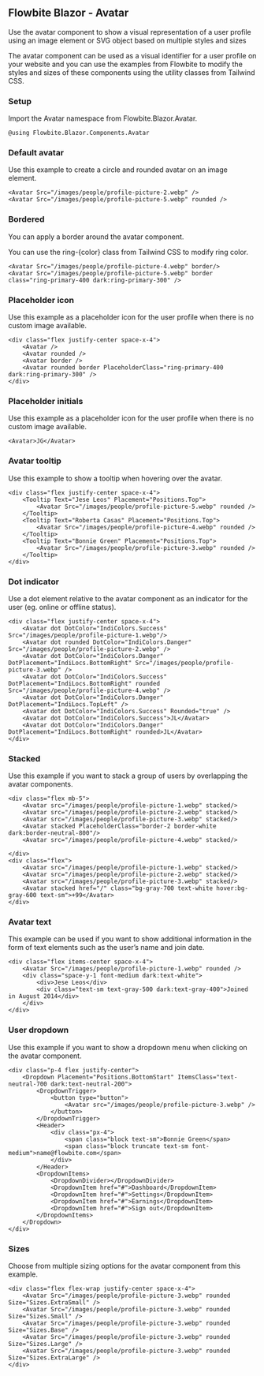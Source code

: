 ## Flowbite Blazor - Avatar
Use the avatar component to show a visual representation of a user profile using an image element or SVG object based on multiple styles and sizes

The avatar component can be used as a visual identifier for a user profile on your website and you can use the examples from Flowbite to modify the styles and sizes of these components using the utility classes from Tailwind CSS.


### Setup
Import the Avatar namespace from Flowbite.Blazor.Avatar.

```razor
@using Flowbite.Blazor.Components.Avatar
```

### Default avatar
Use this example to create a circle and rounded avatar on an image element.

```razor
<Avatar Src="/images/people/profile-picture-2.webp" />
<Avatar Src="/images/people/profile-picture-5.webp" rounded />
```
    
### Bordered
You can apply a border around the avatar component.

You can use the ring-{color} class from Tailwind CSS to modify ring color.

```razor
<Avatar Src="/images/people/profile-picture-4.webp" border/>
<Avatar Src="/images/people/profile-picture-5.webp" border class="ring-primary-400 dark:ring-primary-300" />
```
    
### Placeholder icon
Use this example as a placeholder icon for the user profile when there is no custom image available.

```razor
<div class="flex justify-center space-x-4">
    <Avatar />
    <Avatar rounded />
    <Avatar border />
    <Avatar rounded border PlaceholderClass="ring-primary-400 dark:ring-primary-300" />
</div>
```
    
### Placeholder initials
Use this example as a placeholder icon for the user profile when there is no custom image available.

```razor
<Avatar>JG</Avatar>
```
    
### Avatar tooltip
Use this example to show a tooltip when hovering over the avatar.

```razor
<div class="flex justify-center space-x-4">
    <Tooltip Text="Jese Leos" Placement="Positions.Top">
        <Avatar Src="/images/people/profile-picture-5.webp" rounded />
    </Tooltip>
    <Tooltip Text="Roberta Casas" Placement="Positions.Top">
        <Avatar Src="/images/people/profile-picture-4.webp" rounded />
    </Tooltip>
    <Tooltip Text="Bonnie Green" Placement="Positions.Top">
        <Avatar Src="/images/people/profile-picture-3.webp" rounded />
    </Tooltip>
</div>
```
    
### Dot indicator
Use a dot element relative to the avatar component as an indicator for the user (eg. online or offline status).

```razor
<div class="flex justify-center space-x-4">
    <Avatar dot DotColor="IndiColors.Success" Src="/images/people/profile-picture-1.webp"/>
    <Avatar dot rounded DotColor="IndiColors.Danger" Src="/images/people/profile-picture-2.webp" />
    <Avatar dot DotColor="IndiColors.Danger" DotPlacement="IndiLocs.BottomRight" Src="/images/people/profile-picture-3.webp" />
    <Avatar dot DotColor="IndiColors.Success" DotPlacement="IndiLocs.BottomRight" rounded Src="/images/people/profile-picture-4.webp" />
    <Avatar dot DotColor="IndiColors.Danger" DotPlacement="IndiLocs.TopLeft" />
    <Avatar dot DotColor="IndiColors.Success" Rounded="true" />
    <Avatar dot DotColor="IndiColors.Success">JL</Avatar>
    <Avatar dot DotColor="IndiColors.Danger" DotPlacement="IndiLocs.BottomRight" rounded>JL</Avatar>
</div>
```
    
### Stacked
Use this example if you want to stack a group of users by overlapping the avatar components.

```razor
<div class="flex mb-5">
    <Avatar src="/images/people/profile-picture-1.webp" stacked/>
    <Avatar src="/images/people/profile-picture-2.webp" stacked/>
    <Avatar src="/images/people/profile-picture-3.webp" stacked/>
    <Avatar stacked PlaceholderClass="border-2 border-white dark:border-neutral-800"/>
    <Avatar src="/images/people/profile-picture-4.webp" stacked/>
    
</div>
<div class="flex">
    <Avatar src="/images/people/profile-picture-1.webp" stacked/>
    <Avatar src="/images/people/profile-picture-2.webp" stacked/>
    <Avatar src="/images/people/profile-picture-3.webp" stacked/>
    <Avatar stacked href="/" class="bg-gray-700 text-white hover:bg-gray-600 text-sm">+99</Avatar>
</div>
```
    
### Avatar text
This example can be used if you want to show additional information in the form of text elements such as the user’s name and join date.

```
<div class="flex items-center space-x-4">
    <Avatar Src="/images/people/profile-picture-1.webp" rounded />
    <div class="space-y-1 font-medium dark:text-white">
        <div>Jese Leos</div>
        <div class="text-sm text-gray-500 dark:text-gray-400">Joined in August 2014</div>
    </div>
</div>
```

### User dropdown
Use this example if you want to show a dropdown menu when clicking on the avatar component.

```razor
<div class="p-4 flex justify-center">
    <Dropdown Placement="Positions.BottomStart" ItemsClass="text-neutral-700 dark:text-neutral-200">
        <DropdownTrigger>
            <button type="button">
                <Avatar src="/images/people/profile-picture-3.webp" />
            </button>
        </DropdownTrigger>
        <Header>
            <div class="px-4">
                <span class="block text-sm">Bonnie Green</span>
                <span class="block truncate text-sm font-medium">name@flowbite.com</span>
            </div>
        </Header>
        <DropdownItems>
            <DropdownDivider></DropdownDivider>
            <DropdownItem href="#">Dashboard</DropdownItem>
            <DropdownItem href="#">Settings</DropdownItem>
            <DropdownItem href="#">Earnings</DropdownItem>
            <DropdownItem href="#">Sign out</DropdownItem>
        </DropdownItems>
    </Dropdown>
</div>
```

    
### Sizes
Choose from multiple sizing options for the avatar component from this example.

```razor
<div class="flex flex-wrap justify-center space-x-4">
    <Avatar Src="/images/people/profile-picture-3.webp" rounded Size="Sizes.ExtraSmall" />
    <Avatar Src="/images/people/profile-picture-3.webp" rounded Size="Sizes.Small" />
    <Avatar Src="/images/people/profile-picture-3.webp" rounded Size="Sizes.Base" />
    <Avatar Src="/images/people/profile-picture-3.webp" rounded Size="Sizes.Large" />
    <Avatar Src="/images/people/profile-picture-3.webp" rounded Size="Sizes.ExtraLarge" />
</div>
```
